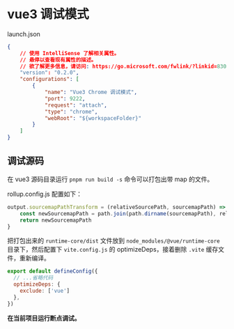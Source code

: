 # vue3 调试模式

launch.json
```json
{
    // 使用 IntelliSense 了解相关属性。
    // 悬停以查看现有属性的描述。
    // 欲了解更多信息，请访问: https://go.microsoft.com/fwlink/?linkid=830387
    "version": "0.2.0",
    "configurations": [
        {
            "name": "Vue3 Chrome 调试模式",
            "port": 9222,
            "request": "attach",
            "type": "chrome",
            "webRoot": "${workspaceFolder}"
        }
    ]
}
```

## 调试源码

在 vue3 源码目录运行 `pnpm run build -s` 命令可以打包出带 map 的文件。

rollup.config.js 配置如下：
```js
output.sourcemapPathTransform = (relativeSourcePath, sourcemapPath) => {
    const newSourcemapPath = path.join(path.dirname(sourcemapPath), relativeSourcePath)
    return newSourcemapPath
}
```

把打包出来的 `runtime-core/dist` 文件放到 `node_modules/@vue/runtime-core` 目录下，然后配置下 `vite.config.js` 的 optimizeDeps，接着删除 `.vite` 缓存文件，重新编译。
```js
export default defineConfig({
  // ...省略代码
  optimizeDeps: {
    exclude: ['vue']
  },
})
```

**在当前项目运行断点调试。**